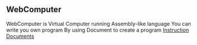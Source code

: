 ## WebComputer
WebComputer is Virtual Computer running Assembly-like language
You can write you own program By using Document to create a program
[Instruction Documents](./Docs/instructions.md)

